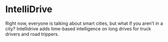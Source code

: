 # IntelliDrive
Right now, everyone is talking about smart cities, but what if you aren’t in a city? Intellidrive adds time-based intelligence on long drives for truck drivers and road trippers.
